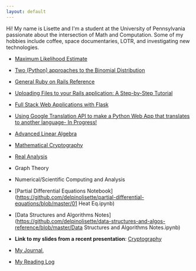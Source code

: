 ```yaml
---
layout: default
---
```

Hi! My name is Lisette and I'm a student at the University of Pennsylvania passionate about the intersection of Math and Computation. Some of my hobbies include coffee, space documentaries, LOTR, and investigating new technologies.

- [Maximum Likelihood Estimate](MLE.md)

- [Two (Python) approaches to the Binomial Distribution](binom_dist.md)

- [General Ruby on Rails Reference](ruby.md)

- [Uploading Files to your Rails application: A Step-by-Step Tutorial](rails_active_store_file_upload.md)

- [Full Stack Web Applications with Flask](flask_start.md)

- [Using Google Translation API to make a Python Web App that translates to another language- In Progress!](flask_py_translate_api.md)

- [Advanced Linear Algebra](line_alg.md)

- [Mathematical Cryptography](mathematical_crypto.md)

- [Real Analysis](analysis.md)

- Graph Theory

- Numerical/Scientific Computing and Analysis

- [Partial Differential Equations Notebook](https://github.com/delpinolisette/partial-differential-equations/blob/master/01 Heat Eq.ipynb)

- [Data Structures and Algorithms Notes](https://github.com/delpinolisette/data-structures-and-algos-reference/blob/master/Data Structures and Algorithms Notes.ipynb)



- **Link to my slides from a recent presentation**: [Cryptography](https://drive.google.com/file/d/1MdGkOsmxy2CyUJRVHIdzjVyykqI3To42/view?fbclid=IwAR3VM03FceUloxVeDge2JDqKOYtu4hkWEx-uqhDgS_nINv2S9eHKC78kZdU)

- [My Journal](journal.md), 

- [My Reading Log](reading.md)





